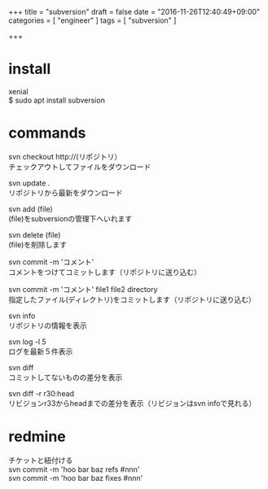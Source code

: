 +++
title = "subversion"
draft = false
date = "2016-11-26T12:40:49+09:00"
categories = [ "engineer" ]
tags = [ "subversion" ]

+++

# install

xenial  
$ sudo apt install subversion

# commands

svn checkout http://(リポジトリ）  
チェックアウトしてファイルをダウンロード  

svn update .  
リポジトリから最新をダウンロード  

svn add (file)  
(file)をsubversionの管理下へいれます  

svn delete (file)  
(file)を削除します  

svn commit -m 'コメント'  
コメントをつけてコミットします（リポジトリに送り込む）  

svn commit -m 'コメント' file1 file2 directory  
指定したファイル(ディレクトリ)をコミットします（リポジトリに送り込む）  

svn info  
リポジトリの情報を表示  

svn log -l 5  
ログを最新５件表示  

svn diff  
コミットしてないものの差分を表示  

svn diff -r r30:head  
リビジョンr33からheadまでの差分を表示（リビジョンはsvn infoで見れる）  

# redmine

チケットと紐付ける  
svn commit -m 'hoo bar baz refs #nnn'  
svn commit -m 'hoo bar baz fixes #nnn'  

